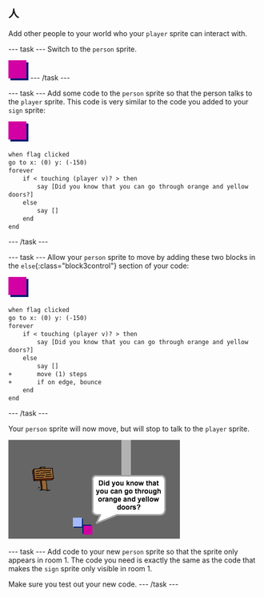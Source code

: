 ## 人

Add other people to your world who your `player` sprite can interact with.

\--- task \--- Switch to the `person` sprite.

![Person sprite](images/person.png) \--- /task \---

\--- task \--- Add some code to the `person` sprite so that the person talks to the `player` sprite. This code is very similar to the code you added to your `sign` sprite:

![person](images/person.png)

```blocks3
when flag clicked
go to x: (0) y: (-150)
forever
    if < touching (player v)? > then
        say [Did you know that you can go through orange and yellow doors?]
    else
        say []
    end
end
```

\--- /task \---

\--- task \--- Allow your `person` sprite to move by adding these two blocks in the `else`{:class="block3control"} section of your code:

![person](images/person.png)

```blocks3
when flag clicked
go to x: (0) y: (-150)
forever
    if < touching (player v)? > then
        say [Did you know that you can go through orange and yellow doors?]
    else
        say []
+       move (1) steps
+       if on edge, bounce
    end
end

```

\--- /task \---

Your `person` sprite will now move, but will stop to talk to the `player` sprite.

![screenshot](images/world-person-test.png)

\--- task \--- Add code to your new `person` sprite so that the sprite only appears in room 1. The code you need is exactly the same as the code that makes the `sign` sprite only visible in room 1.

Make sure you test out your new code. \--- /task \---